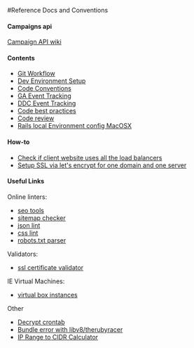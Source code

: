 #Reference Docs and Conventions

#### Campaigns api
[Campaign API wiki](https://github.com/webstreak/docs/wiki/Campaign-Results-API)

#### Contents
- [Git Workflow](../master/git-workflow/README.md)
- [Dev Environment Setup](../master/dev-environment-config/README.md)
- [Code Conventions](../master/code-conventions/README.md)
- [GA Event Tracking](../master/ga-event-tracking/README.md)
- [DDC Event Tracking](../master/ddc-ga-event-tracking/README.md)
- [Code best practices](../master/code-best-practices.md)
- [Code review](../master/code-review.md)
- [Rails local Environment config MacOSX](../master/dev-setup.md)

#### How-to
- [Check if client website uses all the load balancers](../master/how-to/all_load_balancers.md)
- [Setup SSL via let's encrypt for one domain and one server](../master/how-to/letsencrypt.md)

#### Useful Links

Online linters:

- [seo tools](http://seositecheckup.com/tools/sitemap-test)
- [sitemap checker](http://www.xmlcheck.com)
- [json lint](http://jsonlint.com)
- [css lint](http://csslint.net)
- [robots.txt parser](http://technicalseo.com/seo-tools/robots-txt)

Validators:

- [ssl certificate validator](https://www.ssllabs.com/ssltest/index.html)

IE Virtual Machines:

- [virtual box instances](https://github.com/xdissent/ievms)

Other

- [Decrypt crontab](https://cronwtf.github.io)
- [Bundle error with libv8/therubyracer](http://stackoverflow.com/questions/19673714/rails-gem-install-error-error-installing-libv8-error-failed-to-build-gem-nati)
- [IP Range to CIDR Calculator](https://www.derman.com/blogs/IP-Range-to-CIDR-Calculator)
